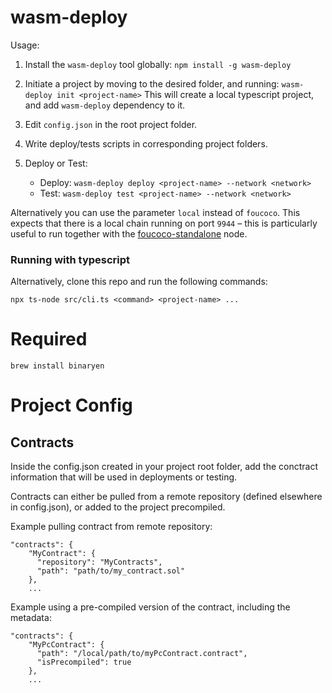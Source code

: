 # wasm-deploy

Usage:

1. Install the `wasm-deploy` tool globally: `npm install -g wasm-deploy`

2. Initiate a project by moving to the desired folder, and running: `wasm-deploy init <project-name>`
    This will create a local typescript project, and add `wasm-deploy` dependency to it. 

3. Edit `config.json` in the root project folder.

4. Write deploy/tests scripts in corresponding project folders.

5. Deploy or Test:
    - Deploy: `wasm-deploy deploy <project-name> --network <network>`
    - Test: `wasm-deploy test <project-name> --network <network>`

Alternatively you can use the parameter `local` instead of `foucoco`. This expects that there is a local chain running on port `9944` – this is particularly useful to run together with the [foucoco-standalone](https://github.com/pendulum-chain/foucoco-standalone) node.

### Running with typescript
Alternatively, clone this repo and run the following commands:

```npx ts-node src/cli.ts <command> <project-name> ...```

# Required

```
brew install binaryen
```


# Project Config
## Contracts
Inside the config.json created in your project root folder, add the conctract information that will be used in deployments or testing.

Contracts can either be pulled from a remote repository (defined elsewhere in config.json), or added to the project precompiled.

Example pulling contract from remote repository:
``` 
"contracts": {
    "MyContract": {
      "repository": "MyContracts",
      "path": "path/to/my_contract.sol"
    },
    ...
```


Example using a pre-compiled version of the contract, including the metadata:
``` 
"contracts": {
    "MyPcContract": {
      "path": "/local/path/to/myPcContract.contract",
      "isPrecompiled": true
    },
    ...
```